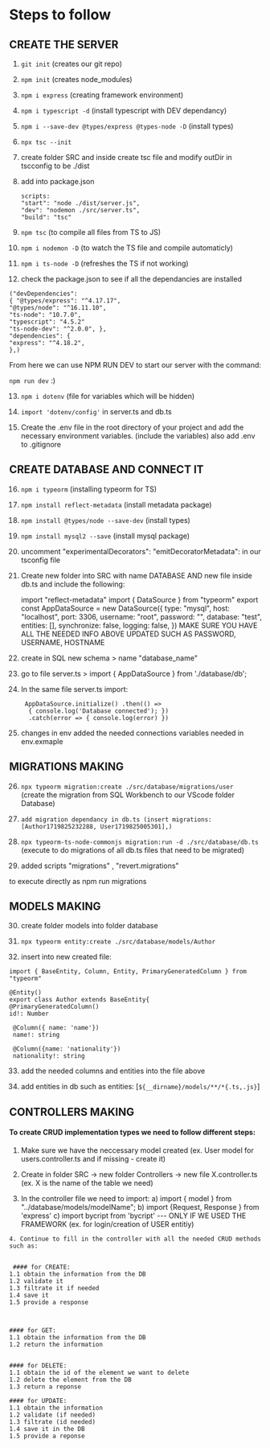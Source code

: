 # Steps to follow

## CREATE THE SERVER
1. ``` git init ``` (creates our git repo)

2.  ``` npm init ``` (creates node_modules)

3.  ``` npm i express ``` (creating framework environment)

4.  ``` npm i typescript -d ``` (install typescript with DEV dependancy)

5.  ``` npm i --save-dev @types/express @types-node -D ``` (install types)

6.  ``` npx tsc --init ```

7.  create folder SRC and inside create tsc file and modify outDir in tscconfig to be ./dist

8.  add into package.json

    ```
    scripts:
    "start": "node ./dist/server.js",
    "dev": "nodemon ./src/server.ts",
    "build": "tsc"
    ```

9.  ``` npm tsc ``` (to compile all files from TS to JS)

10. ``` npm i nodemon -D ``` (to watch the TS file and compile automaticly)

11.  ``` npm i ts-node -D ``` (refreshes the TS if not working)

12. check the package.json to see if all the dependancies are installed
```
("devDependencies":
{ "@types/express": "^4.17.17",
"@types/node": "^16.11.10",
"ts-node": "10.7.0",
"typescript": "4.5.2"
"ts-node-dev": "^2.0.0", },
"dependencies": {
"express": "^4.18.2",
},)
```
From here we can use NPM RUN DEV to start our server with the command:

``` npm run dev ```  :) 

13. ``` npm i dotenv ``` (file for variables which will be hidden)

14. ``` import 'dotenv/config' ``` in server.ts and db.ts

15. Create the .env file in the root directory of your project and add the necessary environment variables. (include the variables) also add .env to .gitignore

## CREATE DATABASE AND CONNECT IT

16. ``` npm i typeorm ``` (installing typeorm for TS)

17. ``` npm install reflect-metadata ``` (install metadata package)

18. ``` npm install @types/node --save-dev ``` (install types)

19. ``` npm install mysql2 --save ``` (install mysql package)

20. uncomment "experimentalDecorators": "emitDecoratorMetadata": in our tsconfig file

21. Create new folder into SRC with name DATABASE AND new file inside db.ts and include the following:

    import "reflect-metadata" import { DataSource } from "typeorm" export const AppDataSource = new DataSource({ type: "mysql", host: "localhost", port: 3306, username: "root", password: "", database: "test", entities: [], synchronize: false, logging: false, }) MAKE SURE YOU HAVE ALL THE NEEDED INFO ABOVE UPDATED SUCH AS PASSWORD, USERNAME, HOSTNAME

22. create in SQL new schema > name "database_name"

23. go to file server.ts > import { AppDataSource } from './database/db';

24. In the same file server.ts import:
        
         AppDataSource.initialize() .then(() =>
          { console.log('Database connected'); })
          .catch(error => { console.log(error) }) 

25. changes in env added the needed connections variables needed in env.exmaple

## MIGRATIONS MAKING 

26. ```npx typeorm migration:create ./src/database/migrations/user ```
    (create the migration from SQL Workbench to our VScode folder Database)

27. ``` add migration dependancy in db.ts (insert migrations: [Author1719825232288, User1719825005301],) ```

28. ```npx typeorm-ts-node-commonjs migration:run -d ./src/database/db.ts ``` (execute to do migrations of all db.ts files that need to be migrated)

29. added scripts 
    "migrations" , 
    "revert.migrations"

to execute directly as npm run migrations

## MODELS MAKING

30. create folder models into folder database

31. ```npx typeorm entity:create ./src/database/models/Author ```

32. insert into new created file:
   ```
   import { BaseEntity, Column, Entity, PrimaryGeneratedColumn } from "typeorm"

   @Entity()
   export class Author extends BaseEntity{
   @PrimaryGeneratedColumn()
   id!: Number

    @Column({ name: 'name'})
    name!: string

    @Column({name: 'nationality'})
    nationality!: string
   ```

33. add the needed columns and entities into the file above

34. add entities in db such as entities: [`${__dirname}/models/**/*{.ts,.js}`]

## CONTROLLERS MAKING

#### To create CRUD implementation types we need to follow different steps:

   1. Make sure we have the neccessary model created (ex. User model for users.controller.ts and if missing - create it)

   2. Create in folder SRC -> new folder Controllers -> new file X.controller.ts (ex. X is the name of the table we need)
   
   3. In the controller file we need to import: 
        a) import { model } from "../database/models/modelName";
        b) import {Request, Response } from 'express'
        c) import bycript from 'bycript'  --- ONLY IF WE USED THE FRAMEWORK (ex. for login/creation of USER entitiy)

    4. Continue to fill in the controller with all the needed CRUD methods such as:


     #### for CREATE:
    1.1 obtain the information from the DB
    1.2 validate it
    1.3 filtrate it if needed
    1.4 save it 
    1.5 provide a response



    #### for GET:
    1.1 obtain the information from the DB
    1.2 return the information


    #### for DELETE:
    1.1 obtain the id of the element we want to delete
    1.2 delete the element from the DB
    1.3 return a reponse

    #### for UPDATE:
    1.1 obtain the information
    1.2 validate (if needed)
    1.3 filtrate (id needed)
    1.4 save it in the DB
    1.5 provide a reponse